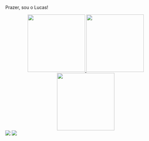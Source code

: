 Prazer, sou o Lucas!

<div align="center">
  <a href="https://github.com/lima1301lucas">
  <img height="180em" src="https://github-readme-stats.vercel.app/api?username=lima1301lucas&show_icons=true&theme=dark&include_all_commits=true&count_private=true"/>
  <img height="180em" src="https://github-readme-stats.vercel.app/api/top-langs/?username=lima1301lucas&layout=compact&langs_count=7&theme=dark"/>
  <img height="180em" src="[![willianrod's wakatime stats](https://github-readme-stats.vercel.app/api/wakatime?username=willianrod)](https://github.com/anuraghazra/github-readme-stats)"/>
</div>
<div> 
  <a href = "mailto:lima1301lucas@gmail.com"><img src="https://img.shields.io/badge/-Gmail-%23333?style=for-the-badge&logo=gmail&logoColor=white" target="_blank"></a>
  <a href="https://www.linkedin.com/in/lucas-lima-1301/" target="_blank"><img src="https://img.shields.io/badge/-LinkedIn-%230077B5?style=for-the-badge&logo=linkedin&logoColor=white" target="_blank"></a> 
</div>
